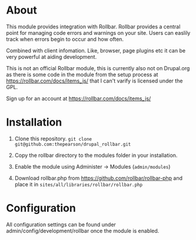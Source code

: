 About
=====

This module provides integration with Rollbar. Rollbar provides a central
point for managing code errors and warnings on your site. Users can easlily
track when errors begin to occur and how often.

Combined with client infomation. Like, browser, page plugins etc it can be
very powerful at aiding development.

This is not an official Rollbar module, this is currently also not on Drupal.org
as there is some code in the module from the setup process at https://rollbar.com/docs/items_js/
that I can't varify is licensed under the GPL.

Sign up for an account at https://rollbar.com/docs/items_js/


Installation
============

1. Clone this repository. `git clone git@github.com:thepearson/drupal_rollbar.git`

2. Copy the rollbar directory to the modules folder in your installation.

3. Enable the module using Administer -> Modules (`admin/modules`)

4. Download rollbar.php from https://github.com/rollbar/rollbar-php and place it
   in `sites/all/libraries/rollbar/rollbar.php`


Configuration
============

All configuration settings can be found under admin/config/development/rollbar
once the module is enabled.

